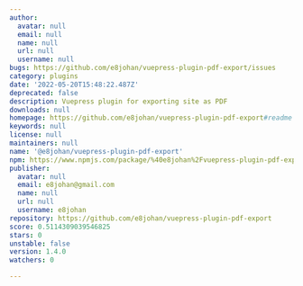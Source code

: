 ```yaml
---
author:
  avatar: null
  email: null
  name: null
  url: null
  username: null
bugs: https://github.com/e8johan/vuepress-plugin-pdf-export/issues
category: plugins
date: '2022-05-20T15:48:22.487Z'
deprecated: false
description: Vuepress plugin for exporting site as PDF
downloads: null
homepage: https://github.com/e8johan/vuepress-plugin-pdf-export#readme
keywords: null
license: null
maintainers: null
name: '@e8johan/vuepress-plugin-pdf-export'
npm: https://www.npmjs.com/package/%40e8johan%2Fvuepress-plugin-pdf-export
publisher:
  avatar: null
  email: e8johan@gmail.com
  name: null
  url: null
  username: e8johan
repository: https://github.com/e8johan/vuepress-plugin-pdf-export
score: 0.5114309039546825
stars: 0
unstable: false
version: 1.4.0
watchers: 0

---
```


